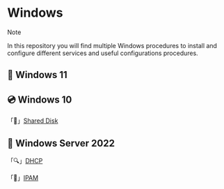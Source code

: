 # Windows

> [!note]
> In this repository you will find multiple Windows procedures to install and configure different services and useful configurations procedures.

## 🔐 Windows 11



## 💿 Windows 10

「💾」[Shared Disk](Shared-Disks.md)

## 💽 Windows Server 2022

「🔍」[DHCP](DHCP.md)

「📒」[IPAM](IPAM.md)
